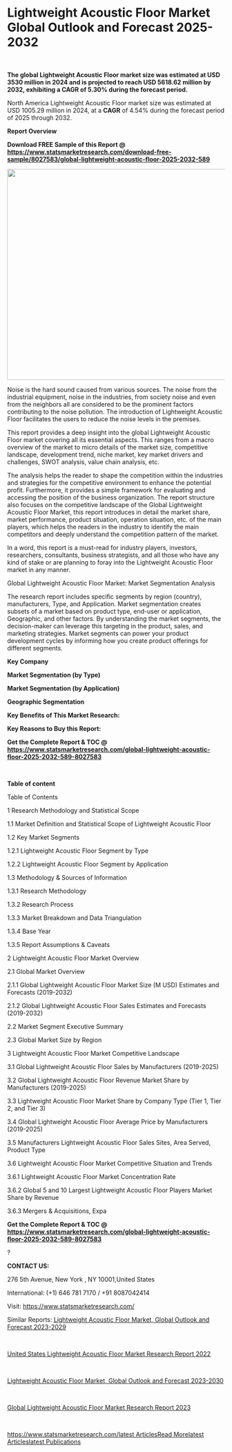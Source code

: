 <h1>Lightweight Acoustic Floor Market Global Outlook and Forecast 2025-2032</h1><br/><p><strong>The global Lightweight Acoustic Floor market size was estimated at USD 3530 million in 2024 and is projected to reach USD 5618.62 million by 2032, exhibiting a <strong>CAGR</strong> of 5.30% during the forecast period.</strong></p>
 
 
 
 <p>North America Lightweight Acoustic Floor market size was estimated at USD 1005.29 million in 2024, at a <strong>CAGR</strong> of 4.54% during the forecast period of 2025 through 2032.</p>
 
 
 
 <p><strong>Report Overview</strong></p>
 
 
 
 <p><strong>Download FREE Sample of this Report @ <a href="https://www.statsmarketresearch.com/download-free-sample/8027583/global-lightweight-acoustic-floor-2025-2032-589">https://www.statsmarketresearch.com/download-free-sample/8027583/global-lightweight-acoustic-floor-2025-2032-589</a></strong></p>
 
 
 
 <p><img alt="" src="https://www.grandresearchstore.com/assets/report-images/LightweightAcousticFloorMarket.png" style="width: 731px; height: 487px;" /></p>
 
 
 
 <p>Noise is the hard sound caused from various sources. The noise from the industrial equipment, noise in the industries, from society noise and even from the neighbors all are considered to be the prominent factors contributing to the noise pollution. The introduction of Lightweight Acoustic Floor facilitates the users to reduce the noise levels in the premises.</p>
 
 
 
 <p>This report provides a deep insight into the global Lightweight Acoustic Floor market covering all its essential aspects. This ranges from a macro overview of the market to micro details of the market size, competitive landscape, development trend, niche market, key market drivers and challenges, SWOT analysis, value chain analysis, etc.</p>
 
 
 
 <p>The analysis helps the reader to shape the competition within the industries and strategies for the competitive environment to enhance the potential profit. Furthermore, it provides a simple framework for evaluating and accessing the position of the business organization. The report structure also focuses on the competitive landscape of the Global Lightweight Acoustic Floor Market, this report introduces in detail the market share, market performance, product situation, operation situation, etc. of the main players, which helps the readers in the industry to identify the main competitors and deeply understand the competition pattern of the market.</p>
 
 
 
 <p>In a word, this report is a must-read for industry players, investors, researchers, consultants, business strategists, and all those who have any kind of stake or are planning to foray into the Lightweight Acoustic Floor market in any manner.</p>
 
 
 
 <p>Global Lightweight Acoustic Floor Market: Market Segmentation Analysis</p>
 
 
 
 <p>The research report includes specific segments by region (country), manufacturers, Type, and Application. Market segmentation creates subsets of a market based on product type, end-user or application, Geographic, and other factors. By understanding the market segments, the decision-maker can leverage this targeting in the product, sales, and marketing strategies. Market segments can power your product development cycles by informing how you create product offerings for different segments.</p>
 
 
 
 <p><strong>Key Company</strong></p>
 
 
 
 <p><strong>Market Segmentation (by Type)</strong></p>
 
 
 
 <p><strong>Market Segmentation (<strong>by Application</strong>)</strong></p>
 
 
 
 <p><strong>Geographic Segmentation</strong></p>
 
 
 
 <p><strong>Key Benefits of This Market Research:</strong></p>
 
 
 
 <p><strong>Key <strong>Reasons to Buy</strong> this Report:</strong></p>
 
 
 
 <div><b>Get the Complete Report & TOC @ <a href="https://www.statsmarketresearch.com/global-lightweight-acoustic-floor-2025-2032-589-8027583">https://www.statsmarketresearch.com/global-lightweight-acoustic-floor-2025-2032-589-8027583</a></b></div>
 
 
 
 <p><br />
 
 <b>Table of content</b></p>
 
 
 
 <p>Table of Contents<br />
 
 1 Research Methodology and Statistical Scope<br />
 
 1.1 Market Definition and Statistical Scope of Lightweight Acoustic Floor<br />
 
 1.2 Key Market Segments<br />
 
 1.2.1 Lightweight Acoustic Floor Segment by Type<br />
 
 1.2.2 Lightweight Acoustic Floor Segment by Application<br />
 
 1.3 Methodology & Sources of Information<br />
 
 1.3.1 Research Methodology<br />
 
 1.3.2 Research Process<br />
 
 1.3.3 Market Breakdown and Data Triangulation<br />
 
 1.3.4 Base Year<br />
 
 1.3.5 Report Assumptions & Caveats<br />
 
 2 Lightweight Acoustic Floor Market Overview<br />
 
 2.1 Global Market Overview<br />
 
 2.1.1 Global Lightweight Acoustic Floor Market Size (M USD) Estimates and Forecasts (2019-2032)<br />
 
 2.1.2 Global Lightweight Acoustic Floor Sales Estimates and Forecasts (2019-2032)<br />
 
 2.2 Market Segment Executive Summary<br />
 
 2.3 Global Market Size by Region<br />
 
 3 Lightweight Acoustic Floor Market Competitive Landscape<br />
 
 3.1 Global Lightweight Acoustic Floor Sales by Manufacturers (2019-2025)<br />
 
 3.2 Global Lightweight Acoustic Floor Revenue Market Share by Manufacturers (2019-2025)<br />
 
 3.3 Lightweight Acoustic Floor Market Share by Company Type (Tier 1, Tier 2, and Tier 3)<br />
 
 3.4 Global Lightweight Acoustic Floor Average Price by Manufacturers (2019-2025)<br />
 
 3.5 Manufacturers Lightweight Acoustic Floor Sales Sites, Area Served, Product Type<br />
 
 3.6 Lightweight Acoustic Floor Market Competitive Situation and Trends<br />
 
 3.6.1 Lightweight Acoustic Floor Market Concentration Rate<br />
 
 3.6.2 Global 5 and 10 Largest Lightweight Acoustic Floor Players Market Share by Revenue<br />
 
 3.6.3 Mergers & Acquisitions, Expa</p>
 
 
 
 <div><b>Get the Complete Report & TOC @ <a href="https://www.statsmarketresearch.com/global-lightweight-acoustic-floor-2025-2032-589-8027583">https://www.statsmarketresearch.com/global-lightweight-acoustic-floor-2025-2032-589-8027583</a></b></div>
 
 
 
 <p>? </p>
 
 
 
 <p><b>CONTACT US:</b><br />
 
 276 5th Avenue, New York , NY 10001,United States<br />
 
 International: (+1) 646 781 7170 / +91 8087042414<br />
 
 Visit: <a href="https://www.statsmarketresearch.com/">https://www.statsmarketresearch.com/</a><br />
 
 Similar Reports: <a href="https://www.statsmarketresearch.com/global-lightweight-acoustic-floor-2025-2032-589-8027583">Lightweight Acoustic Floor Market, Global Outlook and Forecast 2023-2029</a><br />
 
 <br />
 
 <a href="https://www.statsmarketresearch.com/global-lightweight-acoustic-floor-2025-2032-589-8027583">United States Lightweight Acoustic Floor Market Research Report 2022</a><br />
 
 <br />
 
 <a href="https://www.statsmarketresearch.com/global-lightweight-acoustic-floor-2025-2032-589-8027583">Lightweight Acoustic Floor Market, Global Outlook and Forecast 2023-2030</a><br />
 
 <br />
 
 <a href="https://www.statsmarketresearch.com/global-lightweight-acoustic-floor-2025-2032-589-8027583">Global Lightweight Acoustic Floor Market Research Report 2023</a><br />
 
 <br />
 
 <a href="https://gyeongbokgung.com">https://www.statsmarketresearch.com/</a><a href="https://hallyeomaritime.com">latest Articles</a><a href="https://jingwansa.com">Read More</a><a href="https://nguoiviet.jp/">latest Articles</a><a href="https://www.intelmarketresearch.com/">latest Publications</a></p>